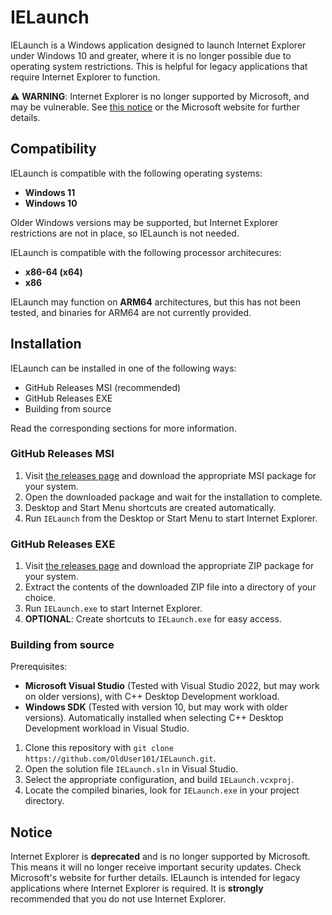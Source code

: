 # IELaunch
IELaunch is a Windows application designed to launch Internet Explorer under Windows 10 and greater, where it is no longer possible due to operating system restrictions.
This is helpful for legacy applications that require Internet Explorer to function. 

⚠ **WARNING**: Internet Explorer is no longer supported by Microsoft, and may be vulnerable. See [this notice](https://github.com/OldUser101/IELaunch#notice) or the Microsoft website for further details.

## Compatibility
IELaunch is compatible with the following operating systems:
- **Windows 11**
- **Windows 10**

Older Windows versions may be supported, but Internet Explorer restrictions are not in place, so IELaunch is not needed.

IELaunch is compatible with the following processor architecures:
- **x86-64 (x64)**
- **x86**

IELaunch may function on **ARM64** architectures, but this has not been tested, and binaries for ARM64 are not currently provided.

## Installation
IELaunch can be installed in one of the following ways:
- GitHub Releases MSI (recommended)
- GitHub Releases EXE
- Building from source

Read the corresponding sections for more information.

### GitHub Releases MSI
1. Visit [the releases page](https://github.com/OldUser101/IELaunch/releases) and download the appropriate MSI package for your system.
2. Open the downloaded package and wait for the installation to complete.
3. Desktop and Start Menu shortcuts are created automatically.
4. Run `IELaunch` from the Desktop or Start Menu to start Internet Explorer.

### GitHub Releases EXE
1. Visit [the releases page](https://github.com/OldUser101/IELaunch/releases) and download the appropriate ZIP package for your system.
2. Extract the contents of the downloaded ZIP file into a directory of your choice.
3. Run `IELaunch.exe` to start Internet Explorer.
4. **OPTIONAL**: Create shortcuts to `IELaunch.exe` for easy access. 

### Building from source
Prerequisites:
- **Microsoft Visual Studio** (Tested with Visual Studio 2022, but may work on older versions), with C++ Desktop Development workload.
- **Windows SDK** (Tested with version 10, but may work with older versions). Automatically installed when selecting C++ Desktop Development workload in Visual Studio.

1. Clone this repository with `git clone https://github.com/OldUser101/IELaunch.git`.
2. Open the solution file `IELaunch.sln` in Visual Studio.
3. Select the appropriate configuration, and build `IELaunch.vcxproj`.
4. Locate the compiled binaries, look for `IELaunch.exe` in your project directory.

## Notice
Internet Explorer is **deprecated** and is no longer supported by Microsoft. This means it will no longer receive important security updates. Check Microsoft's website for further details. IELaunch is intended for legacy applications where Internet Explorer is required. It is **strongly** recommended that you do not use Internet Explorer. 
